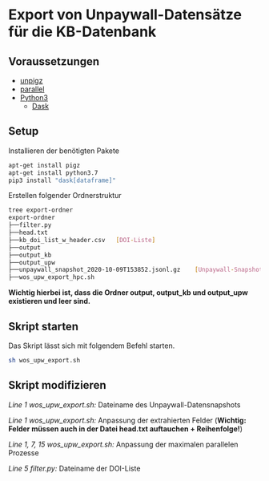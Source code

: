 # Export von Unpaywall-Datensätze für die KB-Datenbank

## Voraussetzungen

- [unpigz](http://manpages.ubuntu.com/manpages/eoan/en/man1/pigz.1.html)
- [parallel](https://linux.die.net/man/1/parallel)
- [Python3](https://www.python.org)
  - [Dask](https://dask.org)

## Setup

Installieren der benötigten Pakete

```bash
apt-get install pigz
apt-get install python3.7
pip3 install "dask[dataframe]"
```

Erstellen folgender Ordnerstruktur

```bash
tree export-ordner
export-ordner
├──filter.py
├──head.txt
├──kb_doi_list_w_header.csv   [DOI-Liste]
├──output
├──output_kb
├──output_upw
├──unpaywall_snapshot_2020-10-09T153852.jsonl.gz    [Unpaywall-Snapshot]
├──wos_upw_export_hpc.sh
```

**Wichtig hierbei ist, dass die Ordner output, output_kb und output_upw existieren und leer sind.**

## Skript starten

Das Skript lässt sich mit folgendem Befehl starten.

```bash
sh wos_upw_export.sh
```

## Skript modifizieren

*Line 1 wos_upw_export.sh:* Dateiname des Unpaywall-Datensnapshots

*Line 1 wos_upw_export.sh:* Anpassung der extrahierten Felder (**Wichtig: Felder müssen auch in der Datei head.txt auftauchen + Reihenfolge!**)

*Line 1, 7, 15 wos_upw_export.sh:* Anpassung der maximalen parallelen Prozesse

*Line 5 filter.py:* Dateiname der DOI-Liste
